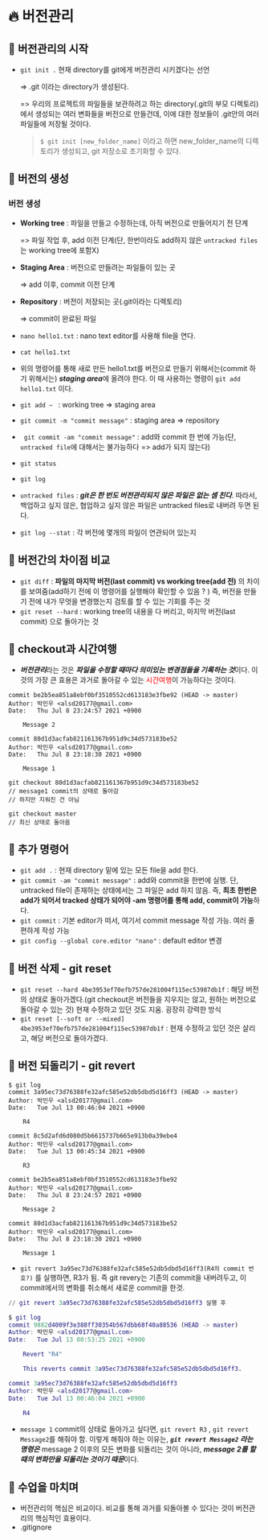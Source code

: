 # 🔥 버전관리



## 🚩 버전관리의 시작

+ ```git init .``` 현재 directory를 git에게 버전관리 시키겠다는 선언

  => .git 이라는 directory가 생성된다.

  => 우리의 프로젝트의 파일들을 보관하려고 하는 directory(.git의 부모 디렉토리)에서 생성되는 여러 변화들을 버전으로 만들건데, 이에 대한 정보들이 .git안의 여러 파일들에 저장될 것이다. 
  
  > `$ git init [new_folder_name]` 이라고 하면 new_folder_name의 디렉토리가 생성되고, git 저장소로  초기화할 수 있다. 



## 🚩 버전의 생성

### 버전 생성

+ **Working tree** : 파일을 만들고 수정하는데, 아직 버전으로 만들어지기 전 단계

  => 파일 작업 후, add 이전 단계(단, 한번이라도 add하지 않은 `untracked files`는 working tree에 포함X)

+ **Staging Area** : 버전으로 만들려는 파일들이 있는 곳

  => add 이후, commit 이전 단계

+ **Repository** : 버전이 저장되는 곳(.git이라는 디렉토리)

  => commit이 완료된 파일



+ ```nano hello1.txt``` : nano text editor를 사용해 file을 연다. 
+ ```cat hello1.txt```
+ 위의 명령어를 통해 새로 만든 hello1.txt를 버전으로 만들기 위해서는(commit 하기 위해서는) ***staging area***에 올려야 한다. 이 때 사용하는 명령이 ```git add hello1.txt``` 이다.  



+ ```git add ~ ```  : working tree => staging area

+ ```git commit -m "commit message"``` : staging area => repository    

+ ` git commit -am "commit message"` : add와 commit 한 번에 가능(단, `untracked file`에 대해서는 불가능하다 => add가 되지 않는다)

  

+ ```git status```
+ ```git log```
+ `untracked files` : ***git은 한 번도 버전관리되지 않은 파일은 없는 셈 친다***.  따라서, 백업하고 싶지 않은, 협업하고 싶지 않은 파일은 untracked files로 내버려 두면 된다. 



+ ```git log --stat```  : 각 버전에 몇개의 파일이 연관되어 있는지



## 🚩 버전간의 차이점 비교

+ ```git diff``` : **파일의 마지막 버전(last commit) vs working tree(add 전)** 의 차이를 보여줌(add하기 전에 이 명령어를 실행해야 확인할 수 있음 ? )
  즉, 버전을 만들기 전에 내가 무엇을 변경했는지 검토를 할 수 있는 기회를 주는 것
+ ```git reset --hard``` : working tree의 내용을 다 버리고, 마지막  버전(last commit) 으로 돌아가는 것



## 🚩 checkout과 시간여행

+ ***버전관리***라는 것은 ***파일을 수정할 때마다 의미있는 변경점들을 기록하는 것***이다. 이것의 가장 큰 효용은 과거로 돌아갈 수 있는 <span style="color:red">시간여행</span>이 가능하다는 것이다. 

```git
commit be2b5ea851a8ebf0bf3510552cd613183e3fbe92 (HEAD -> master)
Author: 박민우 <alsd20177@gmail.com>
Date:   Thu Jul 8 23:24:57 2021 +0900

    Message 2

commit 80d1d3acfab821161367b951d9c34d573183be52
Author: 박민우 <alsd20177@gmail.com>
Date:   Thu Jul 8 23:18:30 2021 +0900

    Message 1
```

```git
git checkout 80d1d3acfab821161367b951d9c34d573183be52 
// message1 commit의 상태로 돌아감
// 하지만 지워진 건 아님

git checkout master
// 최신 상태로 돌아옴
```



## 🚩 추가 명령어

+ `git add .`  : 현재 directory 밑에 있는 모든 file을 add 한다. 
+ `git commit -am "commit message"` : add와 commit을 한번에 실행. 단, untracked file이 존재하는 상태에서는  그 파일은 add 하지 않음. 즉, **최초 한번은 add가 되어서 tracked 상태가 되어야 -am 명령어를 통해 add, commit이 가능**하다.
+ `git commit` : 기본 editor가 떠서, 여기서 commit message 작성 가능. 여러 줄 편하게 작성 가능
+ `git config --global core.editor "nano"` : default editor 변경



## 🚩 버전 삭제 - git reset

+ `git reset --hard 4be3953ef70efb757de281004f115ec53987db1f` : 해당 버전의 상태로 돌아가겠다.(git checkout은 버전들을 지우지는 않고,  원하는 버전으로 돌아갈 수 있는 것) 현재 수정하고 있던 것도 지움. 굉장히 강력한 방식
+ `git reset [--soft or --mixed] 4be3953ef70efb757de281004f115ec53987db1f` :  현재 수정하고 있던 것은 살리고, 해당 버전으로 돌아가겠다. 





## 🚩 버전 되돌리기 - git revert

```git
$ git log
commit 3a95ec73d76388fe32afc585e52db5dbd5d16ff3 (HEAD -> master)
Author: 박민우 <alsd20177@gmail.com>
Date:   Tue Jul 13 00:46:04 2021 +0900

    R4

commit 8c5d2afd6d080d5b6615737b665e913b0a39ebe4
Author: 박민우 <alsd20177@gmail.com>
Date:   Tue Jul 13 00:45:34 2021 +0900

    R3

commit be2b5ea851a8ebf0bf3510552cd613183e3fbe92
Author: 박민우 <alsd20177@gmail.com>
Date:   Thu Jul 8 23:24:57 2021 +0900

    Message 2

commit 80d1d3acfab821161367b951d9c34d573183be52
Author: 박민우 <alsd20177@gmail.com>
Date:   Thu Jul 8 23:18:30 2021 +0900

    Message 1
```

+ `git revert 3a95ec73d76388fe32afc585e52db5dbd5d16ff3(R4의 commit 번호?)` 를 실행하면, R3가 됨. 즉 git revery는 기존의 commit을 내버려두고, 이 commit에서의 변화를 취소해서 새로운 commit을 한것.

```gi
// git revert 3a95ec73d76388fe32afc585e52db5dbd5d16ff3 실행 후

$ git log
commit 9882d4009f3e388ff30354b567dbb68f40a88536 (HEAD -> master)
Author: 박민우 <alsd20177@gmail.com>
Date:   Tue Jul 13 00:53:25 2021 +0900

    Revert "R4"

    This reverts commit 3a95ec73d76388fe32afc585e52db5dbd5d16ff3.

commit 3a95ec73d76388fe32afc585e52db5dbd5d16ff3
Author: 박민우 <alsd20177@gmail.com>
Date:   Tue Jul 13 00:46:04 2021 +0900

    R4
```

+ `message 1` commit의 상태로 돌아가고 싶다면, `git revert R3` , `git revert Message2`를 해줘야 함.  이렇게 해줘야 하는 이유는,  ***`git revert Message2` 라는 명령은*** message 2 이후의 모든 변화를 되돌리는 것이 아니라, ***message 2를 할 때의 변화만을 되돌리는 것이기 때문***이다.  



## 🚩 수업을 마치며

+ 버전관리의 핵심은 비교이다. 비교를 통해 과거를 되돌아볼 수 있다는 것이 버전관리의 핵심적인 효용이다. 
+ .gitignore

